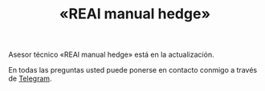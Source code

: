 ﻿---
layout: post-ea

group: El consejero téchnico
title: «REAl manual hedge»
meta: REAl manual hedge
logo: real_manual_hedge.svg
order: 6

category: ea

og: img/og-real-manual-hedge.jpg

lang: es
ref: real_manual_hedge
---

Asesor técnico «REAl manual hedge» está en la actualización.

En todas las preguntas usted puede ponerse en contacto conmigo a través de <a href="https://t.me/chutkoy" target="_blank">Telegram</a>.
